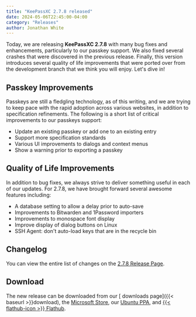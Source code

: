 ```yaml
---
title: "KeePassXC 2.7.8 released"
date: 2024-05-06T22:45:00-04:00
category: "Releases"
author: Jonathan White
---
```


Today, we are releasing **KeePassXC 2.7.8** with many bug fixes and enhancements, particularly to our passkey support. We also fixed several crashes
that were discovered in the previous release. Finally, this version introduces several quality of life improvements that were ported over from the 
development branch that we think you will enjoy. Let's dive in!

<!--more-->

## Passkey Improvements

Passkeys are still a fledgling technology, as of this writing, and we are trying to keep pace with the rapid adoption across various websites, in 
addition to specification refinements. The following is a short list of critical improvements to our passkeys support:

* Update an existing passkey or add one to an existing entry
* Support more specification standards
* Various UI improvements to dialogs and context menus
* Show a warning prior to exporting a passkey

## Quality of Life Improvements

In addition to bug fixes, we always strive to deliver something useful in each of our updates. For 2.7.8, we have brought forward several awesome features including:

* A database setting to allow a delay prior to auto-save
* Improvements to Bitwarden and 1Password importers
* Improvements to monospace font display
* Improve display of dialog buttons on Linux
* SSH Agent: don't auto-load keys that are in the recycle bin

## Changelog

You can view the entire list of changes on the [<i class="fa-brands fa-github"></i>  2.7.8 Release Page](https://github.com/keepassxreboot/keepassxc/releases/tag/2.7.8).

## Download

The new release can be downloaded from our [<i class="fa-solid fa-download"></i> downloads page]({{< baseurl >}}download),
the [<i class="fa-brands fa-microsoft"></i> Microsoft Store](https://apps.microsoft.com/store/detail/keepassxc/XP8K2L36VP0QMB),
our [<i class="fa-brands fa-ubuntu"></i> Ubuntu PPA](https://launchpad.net/~phoerious/+archive/ubuntu/keepassxc/),
and [{{< flathub-icon >}}  Flathub](https://flathub.org/apps/org.keepassxc.KeePassXC).
